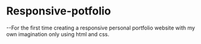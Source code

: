 # Responsive-potfolio
--For the first time creating a responsive personal portfolio website with my own imagination only using html and css.
